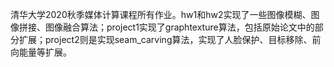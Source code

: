 清华大学2020秋季媒体计算课程所有作业。hw1和hw2实现了一些图像模糊、图像拼接、图像融合算法；project1实现了graphtexture算法，包括原始论文中的部分扩展；project2则是实现seam_carving算法，实现了人脸保护、目标移除、前向能量等扩展。